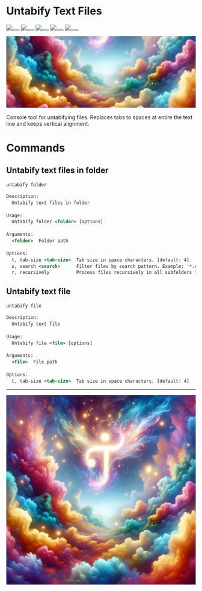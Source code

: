 # Untabify Text Files
![___](https://img.shields.io/badge/.NET_8.0-blue.svg)
![___](https://img.shields.io/badge/Windows-black.svg)
![___](https://img.shields.io/badge/Linux-black.svg)
![___](https://img.shields.io/badge/MacOS-black.svg)
![___](https://img.shields.io/badge/Console-tool-pink.svg)

![Header](Assets/header.png)

Console tool for untabifying files. Replaces tabs to spaces at entire the text line and keeps vertical alignment.


# Commands

##  Untabify text files in folder

``` bash
untabify folder
```

```xml
Description:
  Untabify text files in folder

Usage:
  Untabify folder <folder> [options]

Arguments:
  <folder>  Folder path

Options:
  t, tab-size <tab-size>  Tab size in space characters. [default: 4]
  s, search <search>      Filter files by search pattern. Example: '*.cs'. [default: *]
  r, recursively          Process files recursively in all subfolders [default: True]
```

## Untabify text file

``` bash
untabify file
```

```xml
Description:
  Untabify text file

Usage:
  Untabify file <file> [options]

Arguments:
  <file>  File path

Options:
  t, tab-size <tab-size>  Tab size in space characters. [default: 4]
```

---

![Art](Assets/art.png)